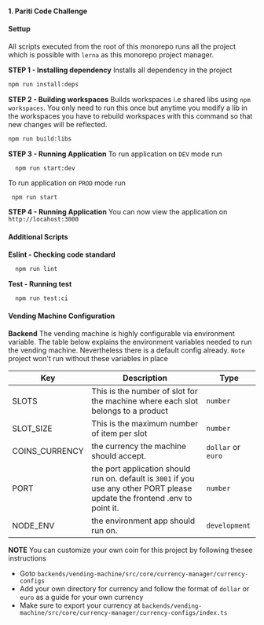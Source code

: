 #### 1. Pariti Code Challenge

#### Settup

All scripts executed from the root of this monorepo runs all the project which is possible with `lerna` as this monorepo project manager.

**STEP 1 - Installing dependency**
Installs all dependency in the project

```bash
npm run install:deps
```

**STEP 2 - Building workspaces**
Builds workspaces i.e shared libs using `npm workspaces`. You only need to run this once but anytime you modify a lib in the workspaces you have to rebuild workspaces with this command so that new changes will be reflected.

```bash
npm run build:libs
```

**STEP 3 - Running Application**
To run application on `DEV` mode run

```bash
  npm run start:dev
```

To run application on `PROD` mode run

```
 npm run start
```

**STEP 4 - Running Application**
You can now view the application on `http://locahost:3000`

#### Additional Scripts

**Eslint - Checking code standard**

```bash
  npm run lint
```

**Test - Running test**

```bash
  npm run test:ci
```

#### Vending Machine Configuration

**Backend**
The vending machine is highly configurable via environment variable. The table below explains the environment variables needed to run the vending machine. Nevertheless there is a default config already. `Note` project won't run without these variables in place

| Key            | Description                                                                                                                  | Type               |
| -------------- | ---------------------------------------------------------------------------------------------------------------------------- | ------------------ |
| SLOTS          | This is the number of slot for the machine where each slot belongs to a product                                              | `number`           |
| SLOT_SIZE      | This is the maximum number of item per slot                                                                                  | `number`           |
| COINS_CURRENCY | the currency the machine should accept.                                                                                      | `dollar` or `euro` |
| PORT           | the port application should run on. default is `3001` if you use any other PORT please update the frontend .env to point it. | `number`           |
| NODE_ENV       | the environment app should run on.                                                                                           | `development`      |

**NOTE**
You can customize your own coin for this project by following thesee instructions

- Goto `backends/vending-machine/src/core/currency-manager/currency-configs`
- Add your own directory for currency and follow the format of `dollar` or `euro` as a guide for your own currency
- Make sure to export your currency at `backends/vending-machine/src/core/currency-manager/currency-configs/index.ts`
